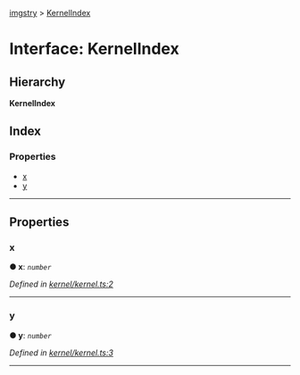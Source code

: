 [imgstry](../README.md) > [KernelIndex](../interfaces/kernelindex.md)

# Interface: KernelIndex

## Hierarchy

**KernelIndex**

## Index

### Properties

* [x](kernelindex.md#x)
* [y](kernelindex.md#y)

---

## Properties

<a id="x"></a>

###  x

**● x**: *`number`*

*Defined in [kernel/kernel.ts:2](https://github.com/visual-cortex/imgstry/blob/master/source/kernel/kernel.ts#L2)*

___
<a id="y"></a>

###  y

**● y**: *`number`*

*Defined in [kernel/kernel.ts:3](https://github.com/visual-cortex/imgstry/blob/master/source/kernel/kernel.ts#L3)*

___


